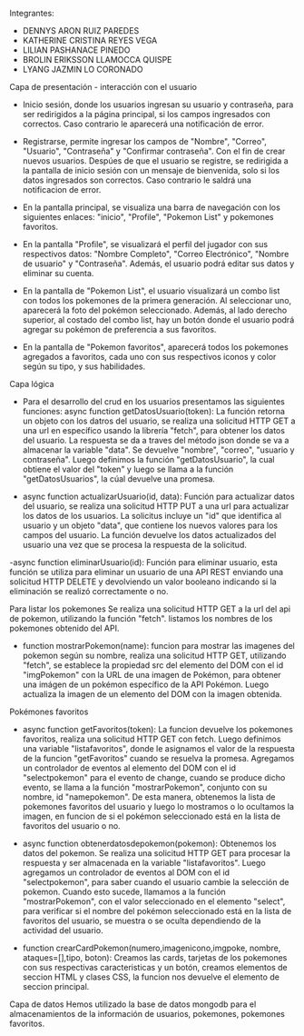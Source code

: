 Integrantes: 
- DENNYS ARON RUIZ PAREDES
- KATHERINE CRISTINA REYES VEGA
- LILIAN PASHANACE PINEDO 
- BROLIN ERIKSSON LLAMOCCA QUISPE
- LYANG JAZMIN LO CORONADO

Capa de presentación - interacción con el usuario

- Inicio sesión, donde los usuarios ingresan su usuario y contraseña, para ser redirigidos a la página principal, si los campos ingresados con correctos. Caso contrario le aparecerá una notificación de error.

- Registrarse, permite ingresar los campos de "Nombre", "Correo", "Usuario", "Contraseña" y "Confirmar contraseña". Con el fin de crear nuevos usuarios. Despúes de que el usuario se registre, se redirigida a la pantalla de inicio sesión con un mensaje de bienvenida, solo si los datos ingresados son correctos. Caso contrario le saldrá una notificacion de error.

- En la pantalla principal, se visualiza una barra de navegación con los siguientes enlaces: "inicio", "Profile", "Pokemon List" y pokemones favoritos.

- En la pantalla "Profile", se visualizará el perfil del jugador con sus respectivos datos: "Nombre Completo", "Correo Electrónico", "Nombre de usuario" y "Contraseña". Además, el usuario podrá editar sus datos y eliminar su cuenta.

- En la pantalla de "Pokemon List", el usuario visualizará un combo list con todos los pokemones de la primera generación. Al seleccionar uno, aparecerá la foto del pokémon seleccionado. Además, al lado derecho superior, al costado del combo list, hay un botón donde el usuario podrá agregar su pokémon de preferencia a sus favoritos.

- En la pantalla de "Pokemon favoritos", aparecerá todos los pokemones agregados a favoritos, cada uno con sus respectivos iconos y color según su tipo, y sus habilidades.

Capa lógica
- Para el desarrollo del crud en los usuarios presentamos las siguientes funciones:
async function getDatosUsuario(token): La función retorna un objeto con los datros del usuario, se realiza una solicitud HTTP GET a una url en específico usando la librería "fetch", para obtener los datos del usuario. La respuesta se da a traves del método json donde se va a almacenar la variable "data". Se devuelve "nombre", "correo", "usuario y contraseña". Luego definimos la función "getDatosUsuario", la cual obtiene el valor del "token" y luego se llama a la función "getDatosUsuarios", la cúal devuelve una promesa.

- async function actualizarUsuario(id, data): Función para actualizar datos del usuario, se realiza una solicitud HTTP PUT a una url para actualizar los datos de los usuarios. La solicitus incluye un "id" que identifica al usuario y un objeto "data", que contiene los nuevos valores para los campos del usuario. La función devuelve los datos actualizados del usuario una vez que se procesa la respuesta de la solicitud.

-async function eliminarUsuario(id): Función para eliminar usuario, esta función se utiliza para eliminar un usuario de una API REST enviando una solicitud HTTP DELETE y devolviendo un valor booleano indicando si la eliminación se realizó correctamente o no.

Para listar los pokemones 
Se realiza una solicitud HTTP GET a la url del api de pokemon, utilizando la función "fetch". listamos los nombres de los pokemones obtenido del API.

- function mostrarPokemon(name): funcion para mostrar las imagenes del pokemon según su nombre, realiza una solicitud HTTP GET, utilizando "fetch", se establece la propiedad src del elemento del DOM con el id "imgPokemon" con la URL de una imagen de Pokémon, para obtener una imágen de un pokémon específico de la API Pokémon. Luego actualiza la imagen de un elemento del DOM con la imagen obtenida.

Pokémones favoritos

- async function getFavoritos(token): La funcion devuelve los pokemones favoritos, realiza una solicitud HTTP GET con fetch. Luego definimos una variable "listafavoritos", donde le asignamos el valor de la respuesta de la funcion "getFavoritos" cuando se resuelva la promesa. Agregamos un controlador de eventos al elemento del DOM con el id "selectpokemon" para el evento de change, cuando se produce dicho evento, se llama a la función "mostrarPokemon", conjunto con su nombre, id "namepokemon". De esta manera, obtenemos la lista de pokemones favoritos del usuario y luego lo mostramos o lo ocultamos la imagen, en funcion de si el pokémon seleccionado está en la lista de favoritos del usuario o no. 

- async function obtenerdatosdepokemon(pokemon): Obtenemos los datos del pokemon. Se realiza una solicitud HTTP GET para procesar la respuesta y ser almacenada en la variable "listafavoritos". Luego agregamos un controlador de eventos al DOM con el id "selectpokemon", para saber cuando el usuario cambie la selección de pokemon. Cuando esto sucede, llamamos a la función "mostrarPokemon", con el valor seleccionado en el elemento "select", para verificar si el nombre del pokémon seleccionado está en la lista de favoritos del usuario, se muestra o se oculta dependiendo de la actividad del usuario.

- function crearCardPokemon(numero,imagenicono,imgpoke, nombre, ataques=[],tipo, boton): Creamos las cards, tarjetas de los pokemones con sus respectivas caracteristicas y un botón, creamos elementos de seccion HTML y clases CSS, la funcion nos devuelve el elemento de seccion principal. 



Capa de datos
Hemos utilizado la base de datos mongodb para el almacenamientos de la información de usuarios, pokemones, pokemones favoritos.
 

